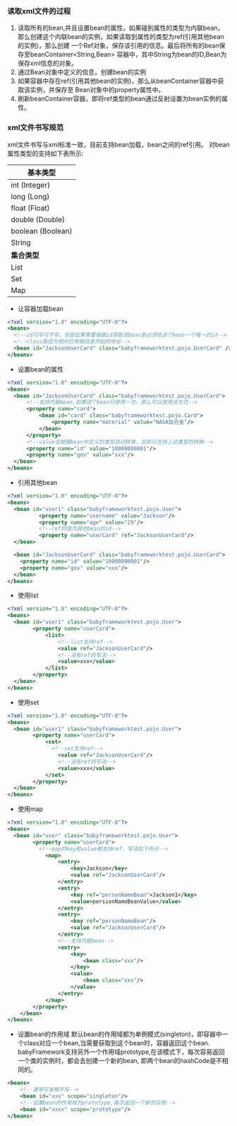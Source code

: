 ### 读取xml文件的过程
1. 读取所有的bean,并且设置bean的属性，如果碰到属性的类型为内联bean，
那么创建这个内联bean的实例，如果读取到属性的类型为ref(引用其他bean的实例)，那么创建
一个Ref对象，保存该引用的信息。最后将所有的bean保存至beanContainer<String,Bean>
容器中，其中String为bean的ID,Bean为保存xml信息的对象。
2. 通过Bean对象中定义的信息，创建bean的实例
3. 如果容器中存在ref(引用其他bean的实例)，那么从beanContainer容器中获取该实例，并保存至
Bean对象中的property属性中。
4. 刷新beanContainer容器，即将ref类型的bean通过反射设置为bean实例的属性。
### xml文件书写规范
xml文件书写与xml标准一致，目前支持bean加载，bean之间的ref引用。
对bean属性类型的支持如下表所示:

| 基本类型          |
|-------------------|
| int (Integer)     |
| long (Long)       |
| float (Float)     |
| double (Double)   |
| boolean (Boolean) |
| String            |
| **集合类型**          |
| List              |
| Set               |
| Map               |


+ 让容器加载bean

```xml
<?xml version="1.0" encoding="UTF-8"?>
<beans>
  <!--id可写可不写，但是如果需要根据id获取该bean是必须给这个bean一个唯一的id-->
  <!--class路径为相对应用根目录开始的地址-->
  <bean id="JacksonUserCard" class="babyframeworktest.pojo.UserCard" />
</beans>
```

+ 设置bean的属性

```xml
<?xml version="1.0" encoding="UTF-8"?>
<beans>
  <bean id="JacksonUserCard" class="babyframeworktest.pojo.UserCard">
      <!--支持内联bean,如果这个bean只使用一次，那么可以使用该方式-->
      <property name="card">
          <bean id="card" class="babyframeworktest.pojo.Card">
              <property name="material" value="NASA钛合金"/>
          </bean>
      </property>
      <!--value会根据bean中定义的类型自动转换，目前只支持上述类型的转换-->
      <property name="id" value="10000000001"/>
      <property name="gov" value="xxx"/>
  </bean>
</beans>
```

+ 引用其他bean

```xml
<?xml version="1.0" encoding="UTF-8"?>
<beans>
  <bean id="user1" class="babyframeworktest.pojo.User">
          <property name="username" value="Jackson"/>
          <property name="age" value="29"/>
          <!--ref的值为其他bean的id-->
          <property name="userCard" ref="JacksonUserCard"/>
  </bean>

  <bean id="JacksonUserCard" class="babyframeworktest.pojo.UserCard">
    <property name="id" value="10000000001"/>
    <property name="gov" value="xxx"/>
  </bean>
</beans>

```

+ 使用list
```xml
<?xml version="1.0" encoding="UTF-8"?>
<beans>
  <bean id="user1" class="babyframeworktest.pojo.User">
        <property name="userCard">
            <list>
                <!--list支持ref-->
                <value ref="JacksonUserCard"/>
                <!--没有ref的写法-->
                <value>xxx</value>
            </list>
        </property>
  </bean>
</beans>
```

+ 使用set
```xml
<?xml version="1.0" encoding="UTF-8"?>
<beans>
  <bean id="user1" class="babyframeworktest.pojo.User">
        <property name="userCard">
            <set>
              <!--set支持ref-->
                <value ref="JacksonUserCard"/>
                <!--没有ref的写法-->
                <value>xxx</value>
            </set>
        </property>
  </bean>
</beans>
```

+ 使用map
```xml
<?xml version="1.0" encoding="UTF-8"?>
<beans>
  <bean id="user" class="babyframeworktest.pojo.User">
        <property name="userCard">
          <!--map的key和value都支持ref，写法如下所示-->
            <map>
                <entry>
                    <key>Jackson</key>
                    <value ref="JacksonUserCard"/>
                </entry>
                <entry>
                    <key ref="personNameBean">Jackson1</key>
                    <value>persionNameBeanValue</value>
                </entry>
                <entry>
                    <key ref="personNameBean"/>
                    <value ref="JacksonUserCard"/>
                </entry>
                <!--支持内联bean-->
                <entry>
                    <key>
                        <bean class="xxx"/>
                    </key>
                    <value>
                        <bean class="xxx"/>
                    </value>
                </entry>
            </map>
        </property>
    </bean>
</beans>
```

+ 设置bean的作用域
默认bean的作用域都为单例模式(singleton)，即容器中一个class对应一个bean,当需要获取到这个bean时，容器返回这个bean.
babyFramework支持另外一个作用域prototype,在该模式下，每次容易返回一个类的实例时，都会去创建一个新的bean,
即两个bean的hashCode是不相同的。

```xml
<beans>
    <!--通常可省略不写-->
    <bean id="xxx" scope="singleton"/>
    <!--设置bean的作用域为prototype,每次返回一个新的实例-->
    <bean id="xxxx" scope="prototype"/>
</beans>
```
